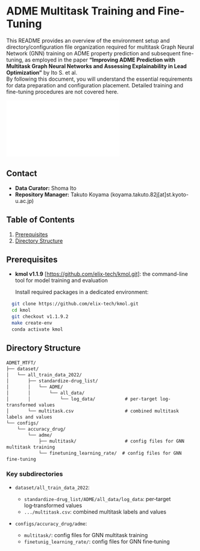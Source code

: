 # ADME Multitask Training and Fine-Tuning

This README provides an overview of the environment setup and directory/configuration file organization required for multitask Graph Neural Network (GNN) training on ADME property prediction and subsequent fine-tuning, as employed in the paper **“Improving ADME Prediction with Multitask Graph Neural Networks and Assessing Explainability in Lead Optimization”** by Ito S. et al.  
By following this document, you will understand the essential requirements for data preparation and configuration placement. Detailed training and fine-tuning procedures are not covered here.

![ADME-MTFT: Fig1](./images/workflow_detail.pdf)

## Contact
- **Data Curator:** Shoma Ito  
- **Repository Manager:** Takuto Koyama (koyama.takuto.82j[at]st.kyoto-u.ac.jp)


## Table of Contents

1. [Prerequisites](#prerequisites)
2. [Directory Structure](#directory-structure)


## Prerequisites

- **kmol v1.1.9** [https://github.com/elix-tech/kmol.git]: the command-line tool for model training and evaluation

  Install required packages in a dedicated environment:

```bash
  git clone https://github.com/elix-tech/kmol.git
  cd kmol
  git checkout v1.1.9.2
  make create-env
  conda activate kmol
```

## Directory Structure

```
ADMET_MTFT/
├── dataset/
│   └── all_train_data_2022/
│       ├── standardize-drug_list/
│       │   └── ADME/
│       │       └── all_data/
│       │           └── log_data/           # per-target log-transformed values
│       └── multitask.csv                   # combined multitask labels and values
└── configs/
    └── accuracy_drug/
        └── adme/
            ├── multitask/                  # config files for GNN multitask training
            └── finetuning_learning_rate/  # config files for GNN fine-tuning

```

### Key subdirectories

- `dataset/all_train_data_2022`:
  - `standardize-drug_list/ADME/all_data/log_data`: per‑target log‑transformed values
  - `.../multitask.csv`: combined multitask labels and values

- `configs/accuracy_drug/adme`:
  - `multitask/`: config files for GNN multitask training
  - `finetunig_learning_rate/`: config files for GNN fine‑tuning

